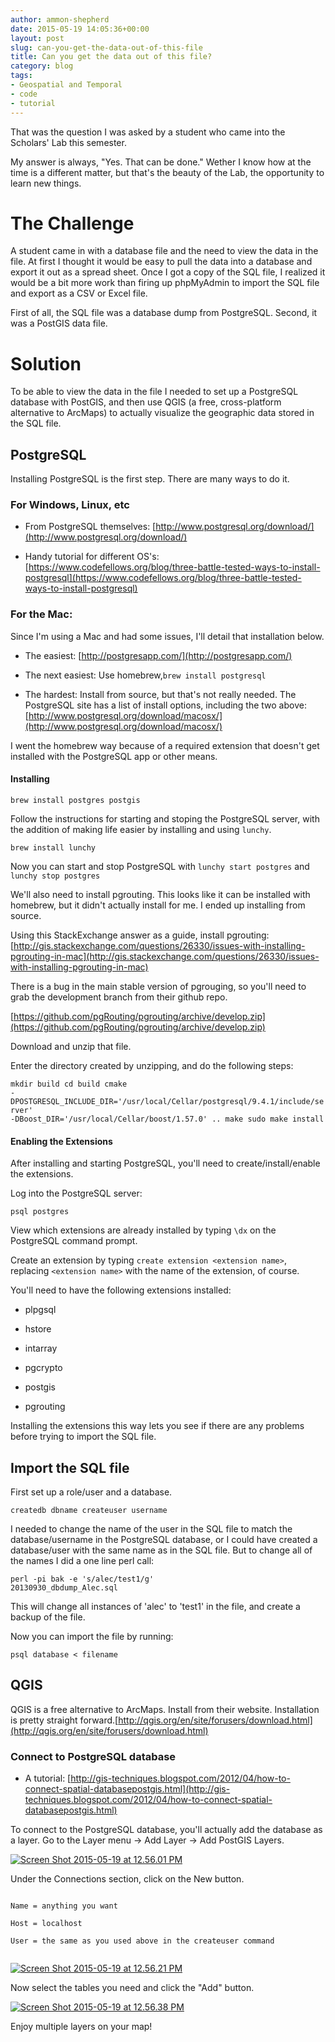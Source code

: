 ```yaml
---
author: ammon-shepherd
date: 2015-05-19 14:05:36+00:00
layout: post
slug: can-you-get-the-data-out-of-this-file
title: Can you get the data out of this file?
category: blog
tags:
- Geospatial and Temporal
- code
- tutorial
---
```


That was the question I was asked by a student who came into the Scholars' Lab this semester.

My answer is always, "Yes. That can be done." Wether I know how at the time is a different matter, but that's the beauty of the Lab, the opportunity to learn new things.


# The Challenge


A student came in with a database file and the need to view the data in the file. At first I thought it would be easy to pull the data into a database and export it out as a spread sheet. Once I got a copy of the SQL file, I realized it would be a bit more work than firing up phpMyAdmin to import the SQL file and export as a CSV or Excel file.

First of all, the SQL file was a database dump from PostgreSQL. Second, it was a PostGIS data file.


# Solution


To be able to view the data in the file I needed to set up a PostgreSQL database with PostGIS, and then use QGIS (a free, cross-platform alternative to ArcMaps) to actually visualize the geographic data stored in the SQL file.


## PostgreSQL


Installing PostgreSQL is the first step. There are many ways to do it.


### For Windows, Linux, etc






  * From PostgreSQL themselves: [http://www.postgresql.org/download/](http://www.postgresql.org/download/)


  * Handy tutorial for different OS's: [https://www.codefellows.org/blog/three-battle-tested-ways-to-install-postgresql](https://www.codefellows.org/blog/three-battle-tested-ways-to-install-postgresql)




### For the Mac:


Since I'm using a Mac and had some issues, I'll detail that installation below.




  * The easiest: [http://postgresapp.com/](http://postgresapp.com/)


  * The next easiest: Use homebrew,`brew install postgresql`


  * The hardest: Install from source, but that's not really needed. The PostgreSQL site has a list of install options, including the two above: [http://www.postgresql.org/download/macosx/](http://www.postgresql.org/download/macosx/)


I went the homebrew way because of a required extension that doesn't get installed with the PostgreSQL app or other means.


#### Installing




<code class="hljs">brew install postgres postgis
</code>


Follow the instructions for starting and stoping the PostgreSQL server, with the addition of making life easier by installing and using `lunchy`.


<code class="hljs">brew install lunchy
</code>


Now you can start and stop PostgreSQL with `lunchy start postgres` and `lunchy stop postgres`

We'll also need to install pgrouting. This looks like it can be installed with homebrew, but it didn't actually install for me. I ended up installing from source.

Using this StackExchange answer as a guide, install pgrouting: [http://gis.stackexchange.com/questions/26330/issues-with-installing-pgrouting-in-mac](http://gis.stackexchange.com/questions/26330/issues-with-installing-pgrouting-in-mac)

There is a bug in the main stable version of pgrouging, so you'll need to grab the development branch from their github repo.

[https://github.com/pgRouting/pgrouting/archive/develop.zip](https://github.com/pgRouting/pgrouting/archive/develop.zip)

Download and unzip that file.

Enter the directory created by unzipping, and do the following steps:


<code class="hljs">mkdir build
cd build
cmake -DPOSTGRESQL_INCLUDE_DIR='/usr/local/Cellar/postgresql/9.4.1/include/server' -DBoost_DIR='/usr/local/Cellar/boost/1.57.0' ..
make
sudo make install
</code>




#### Enabling the Extensions


After installing and starting PostgreSQL, you'll need to create/install/enable the extensions.

Log into the PostgreSQL server:


<code class="hljs">psql postgres
</code>


View which extensions are already installed by typing `\dx` on the PostgreSQL command prompt.

Create an extension by typing `create extension <extension name>`, replacing `<extension name>` with the name of the extension, of course.

You'll need to have the following extensions installed:




  * plpgsql


  * hstore


  * intarray


  * pgcrypto


  * postgis


  * pgrouting


Installing the extensions this way lets you see if there are any problems before trying to import the SQL file.


## Import the SQL file


First set up a role/user and a database.


<code class="hljs">createdb dbname
createuser username
</code>


I needed to change the name of the user in the SQL file to match the database/username in the PostgreSQL database, or I could have created a database/user with the same name as in the SQL file. But to change all of the names I did a one line perl call:


<code class="hljs">perl -pi bak -e 's/alec/test1/g' 20130930_dbdump_Alec.sql
</code>


This will change all instances of 'alec' to 'test1' in the file, and create a backup of the file.

Now you can import the file by running:


<code class="hljs">psql database < filename
</code>




## QGIS


QGIS is a free alternative to ArcMaps. Install from their website. Installation is pretty straight forward.[http://qgis.org/en/site/forusers/download.html](http://qgis.org/en/site/forusers/download.html)


### Connect to PostgreSQL database






  * A tutorial: [http://gis-techniques.blogspot.com/2012/04/how-to-connect-spatial-databasepostgis.html](http://gis-techniques.blogspot.com/2012/04/how-to-connect-spatial-databasepostgis.html)


To connect to the PostgreSQL database, you'll actually add the database as a layer. Go to the Layer menu -> Add Layer -> Add PostGIS Layers.



[![Screen Shot 2015-05-19 at 12.56.01 PM](http://static.scholarslab.org/wp-content/uploads/2015/05/Screen-Shot-2015-05-19-at-12.56.01-PM-300x144.png)](http://static.scholarslab.org/wp-content/uploads/2015/05/Screen-Shot-2015-05-19-at-12.56.01-PM.png)

Under the Connections section, click on the New button.


<code class="hljs">
Name = anything you want <br>
Host = localhost<br>
User = the same as you used above in the createuser command<br>
</code>


[![Screen Shot 2015-05-19 at 12.56.21 PM](http://static.scholarslab.org/wp-content/uploads/2015/05/Screen-Shot-2015-05-19-at-12.56.21-PM-217x300.png)](http://static.scholarslab.org/wp-content/uploads/2015/05/Screen-Shot-2015-05-19-at-12.56.21-PM.png)



Now select the tables you need and click the "Add" button.

[![Screen Shot 2015-05-19 at 12.56.38 PM](http://static.scholarslab.org/wp-content/uploads/2015/05/Screen-Shot-2015-05-19-at-12.56.38-PM-300x193.png)](http://static.scholarslab.org/wp-content/uploads/2015/05/Screen-Shot-2015-05-19-at-12.56.38-PM.png)



Enjoy multiple layers on your map!
